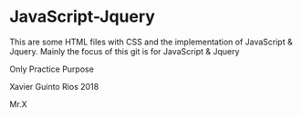 # JavaScript-Jquery
This are some HTML files with CSS and the implementation of JavaScript & Jquery. Mainly the focus of this git is for JavaScript & Jquery 

Only Practice Purpose

Xavier Guinto Rios 2018

Mr.X

